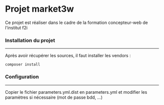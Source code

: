 Projet market3w
========================

Ce projet est réaliser dans le cadre de la formation concepteur-web de l'institut
f2i

### Installation du projet
----------------------------------

Après avoir récupérer les sources, il faut installer les vendors :
 
    composer install  

### Configuration
----------------------------------

Copier le fichier parameters.yml.dist en parameters.yml et modifier les paramètres
si nécessaire (mot de passe bdd, ...) 


